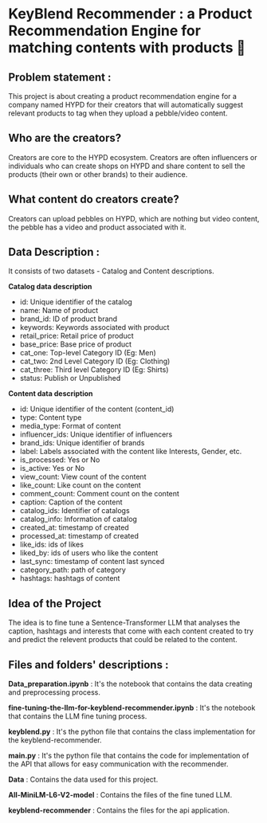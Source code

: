 # KeyBlend Recommender : a Product Recommendation Engine for matching contents with products 🤖

## Problem statement :

This project is about creating a product recommendation engine for a company named HYPD for their creators that will automatically suggest relevant products to tag when they upload a pebble/video content.

## Who are the creators?

Creators are core to the HYPD ecosystem. Creators are often influencers or individuals
who can create shops on HYPD and share content to sell the products (their own or
other brands) to their audience.

## What content do creators create?

Creators can upload pebbles on HYPD, which are nothing but video content, the pebble has a video and product associated with it.

## Data Description :

It consists of two datasets - Catalog and Content descriptions.

**Catalog data description**

* id: Unique identifier of the catalog
* name: Name of product
* brand_id: ID of product brand
* keywords: Keywords associated with product
* retail_price: Retail price of product
* base_price: Base price of product
* cat_one: Top-level Category ID (Eg: Men)
* cat_two: 2nd Level Category ID (Eg: Clothing)
* cat_three: Third level Category ID (Eg: Shirts)
* status: Publish or Unpublished

**Content data description**

* id: Unique identifier of the content (content_id)
* type: Content type
* media_type: Format of content
* influencer_ids: Unique identifier of influencers
* brand_ids: Unique identifier of brands
* label: Labels associated with the content like Interests, Gender, etc.
* is_processed: Yes or No
* is_active: Yes or No
* view_count: View count of the content
* like_count: Like count on the content
* comment_count: Comment count on the content
* caption: Caption of the content
* catalog_ids: Identifier of catalogs
* catalog_info: Information of catalog
* created_at: timestamp of created
* processed_at: timestamp of created
* like_ids: ids of likes
* liked_by: ids of users who like the content
* last_sync: timestamp of content last synced
* category_path: path of category
* hashtags: hashtags of content

## Idea of the Project

The idea is to fine tune a Sentence-Transformer LLM that analyses the caption, hashtags and interests that come with each content created to try and predict the relevent products that could be related to the content.

## Files and folders' descriptions :  

**Data_preparation.ipynb** : It's the notebook that contains the data creating and preprocessing process.

**fine-tuning-the-llm-for-keyblend-recommender.ipynb** : It's the notebook that contains the LLM fine tuning process.

**keyblend.py** : It's the python file that contains the class implementation for the keyblend-recommender.

**main.py** : It's the python file that contains the code for implementation of the API that allows for easy communication with the recommender.

**Data** : Contains the data used for this project.

**All-MiniLM-L6-V2-model** : Contains the files of the fine tuned LLM.

**keyblend-recommender** : Contains the files for the api application.


